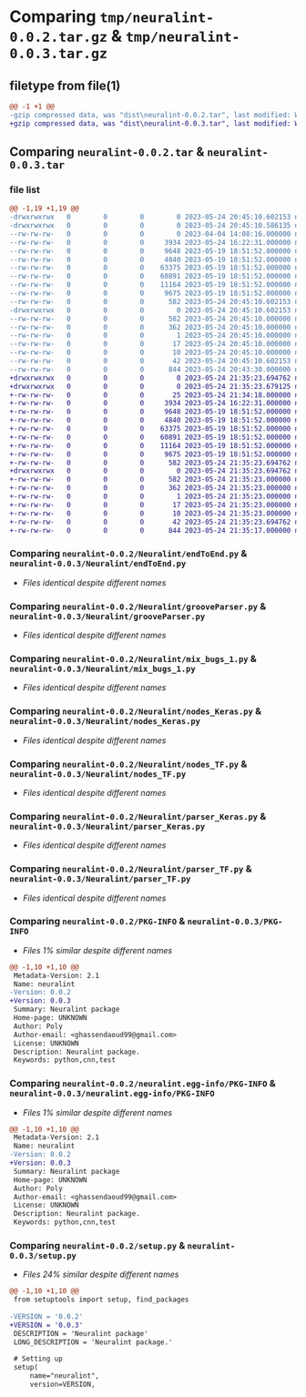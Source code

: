 # Comparing `tmp/neuralint-0.0.2.tar.gz` & `tmp/neuralint-0.0.3.tar.gz`

## filetype from file(1)

```diff
@@ -1 +1 @@
-gzip compressed data, was "dist\neuralint-0.0.2.tar", last modified: Wed May 24 20:45:10 2023, max compression
+gzip compressed data, was "dist\neuralint-0.0.3.tar", last modified: Wed May 24 21:35:23 2023, max compression
```

## Comparing `neuralint-0.0.2.tar` & `neuralint-0.0.3.tar`

### file list

```diff
@@ -1,19 +1,19 @@
-drwxrwxrwx   0        0        0        0 2023-05-24 20:45:10.602153 neuralint-0.0.2/
-drwxrwxrwx   0        0        0        0 2023-05-24 20:45:10.586135 neuralint-0.0.2/Neuralint/
--rw-rw-rw-   0        0        0        0 2023-04-04 14:08:16.000000 neuralint-0.0.2/Neuralint/__init__.py
--rw-rw-rw-   0        0        0     3934 2023-05-24 16:22:31.000000 neuralint-0.0.2/Neuralint/endToEnd.py
--rw-rw-rw-   0        0        0     9648 2023-05-19 18:51:52.000000 neuralint-0.0.2/Neuralint/grooveParser.py
--rw-rw-rw-   0        0        0     4840 2023-05-19 18:51:52.000000 neuralint-0.0.2/Neuralint/mix_bugs_1.py
--rw-rw-rw-   0        0        0    63375 2023-05-19 18:51:52.000000 neuralint-0.0.2/Neuralint/nodes_Keras.py
--rw-rw-rw-   0        0        0    60891 2023-05-19 18:51:52.000000 neuralint-0.0.2/Neuralint/nodes_TF.py
--rw-rw-rw-   0        0        0    11164 2023-05-19 18:51:52.000000 neuralint-0.0.2/Neuralint/parser_Keras.py
--rw-rw-rw-   0        0        0     9675 2023-05-19 18:51:52.000000 neuralint-0.0.2/Neuralint/parser_TF.py
--rw-rw-rw-   0        0        0      582 2023-05-24 20:45:10.602153 neuralint-0.0.2/PKG-INFO
-drwxrwxrwx   0        0        0        0 2023-05-24 20:45:10.602153 neuralint-0.0.2/neuralint.egg-info/
--rw-rw-rw-   0        0        0      582 2023-05-24 20:45:10.000000 neuralint-0.0.2/neuralint.egg-info/PKG-INFO
--rw-rw-rw-   0        0        0      362 2023-05-24 20:45:10.000000 neuralint-0.0.2/neuralint.egg-info/SOURCES.txt
--rw-rw-rw-   0        0        0        1 2023-05-24 20:45:10.000000 neuralint-0.0.2/neuralint.egg-info/dependency_links.txt
--rw-rw-rw-   0        0        0       17 2023-05-24 20:45:10.000000 neuralint-0.0.2/neuralint.egg-info/requires.txt
--rw-rw-rw-   0        0        0       10 2023-05-24 20:45:10.000000 neuralint-0.0.2/neuralint.egg-info/top_level.txt
--rw-rw-rw-   0        0        0       42 2023-05-24 20:45:10.602153 neuralint-0.0.2/setup.cfg
--rw-rw-rw-   0        0        0      844 2023-05-24 20:43:30.000000 neuralint-0.0.2/setup.py
+drwxrwxrwx   0        0        0        0 2023-05-24 21:35:23.694762 neuralint-0.0.3/
+drwxrwxrwx   0        0        0        0 2023-05-24 21:35:23.679125 neuralint-0.0.3/Neuralint/
+-rw-rw-rw-   0        0        0       25 2023-05-24 21:34:18.000000 neuralint-0.0.3/Neuralint/__init__.py
+-rw-rw-rw-   0        0        0     3934 2023-05-24 16:22:31.000000 neuralint-0.0.3/Neuralint/endToEnd.py
+-rw-rw-rw-   0        0        0     9648 2023-05-19 18:51:52.000000 neuralint-0.0.3/Neuralint/grooveParser.py
+-rw-rw-rw-   0        0        0     4840 2023-05-19 18:51:52.000000 neuralint-0.0.3/Neuralint/mix_bugs_1.py
+-rw-rw-rw-   0        0        0    63375 2023-05-19 18:51:52.000000 neuralint-0.0.3/Neuralint/nodes_Keras.py
+-rw-rw-rw-   0        0        0    60891 2023-05-19 18:51:52.000000 neuralint-0.0.3/Neuralint/nodes_TF.py
+-rw-rw-rw-   0        0        0    11164 2023-05-19 18:51:52.000000 neuralint-0.0.3/Neuralint/parser_Keras.py
+-rw-rw-rw-   0        0        0     9675 2023-05-19 18:51:52.000000 neuralint-0.0.3/Neuralint/parser_TF.py
+-rw-rw-rw-   0        0        0      582 2023-05-24 21:35:23.694762 neuralint-0.0.3/PKG-INFO
+drwxrwxrwx   0        0        0        0 2023-05-24 21:35:23.694762 neuralint-0.0.3/neuralint.egg-info/
+-rw-rw-rw-   0        0        0      582 2023-05-24 21:35:23.000000 neuralint-0.0.3/neuralint.egg-info/PKG-INFO
+-rw-rw-rw-   0        0        0      362 2023-05-24 21:35:23.000000 neuralint-0.0.3/neuralint.egg-info/SOURCES.txt
+-rw-rw-rw-   0        0        0        1 2023-05-24 21:35:23.000000 neuralint-0.0.3/neuralint.egg-info/dependency_links.txt
+-rw-rw-rw-   0        0        0       17 2023-05-24 21:35:23.000000 neuralint-0.0.3/neuralint.egg-info/requires.txt
+-rw-rw-rw-   0        0        0       10 2023-05-24 21:35:23.000000 neuralint-0.0.3/neuralint.egg-info/top_level.txt
+-rw-rw-rw-   0        0        0       42 2023-05-24 21:35:23.694762 neuralint-0.0.3/setup.cfg
+-rw-rw-rw-   0        0        0      844 2023-05-24 21:35:17.000000 neuralint-0.0.3/setup.py
```

### Comparing `neuralint-0.0.2/Neuralint/endToEnd.py` & `neuralint-0.0.3/Neuralint/endToEnd.py`

 * *Files identical despite different names*

### Comparing `neuralint-0.0.2/Neuralint/grooveParser.py` & `neuralint-0.0.3/Neuralint/grooveParser.py`

 * *Files identical despite different names*

### Comparing `neuralint-0.0.2/Neuralint/mix_bugs_1.py` & `neuralint-0.0.3/Neuralint/mix_bugs_1.py`

 * *Files identical despite different names*

### Comparing `neuralint-0.0.2/Neuralint/nodes_Keras.py` & `neuralint-0.0.3/Neuralint/nodes_Keras.py`

 * *Files identical despite different names*

### Comparing `neuralint-0.0.2/Neuralint/nodes_TF.py` & `neuralint-0.0.3/Neuralint/nodes_TF.py`

 * *Files identical despite different names*

### Comparing `neuralint-0.0.2/Neuralint/parser_Keras.py` & `neuralint-0.0.3/Neuralint/parser_Keras.py`

 * *Files identical despite different names*

### Comparing `neuralint-0.0.2/Neuralint/parser_TF.py` & `neuralint-0.0.3/Neuralint/parser_TF.py`

 * *Files identical despite different names*

### Comparing `neuralint-0.0.2/PKG-INFO` & `neuralint-0.0.3/PKG-INFO`

 * *Files 1% similar despite different names*

```diff
@@ -1,10 +1,10 @@
 Metadata-Version: 2.1
 Name: neuralint
-Version: 0.0.2
+Version: 0.0.3
 Summary: Neuralint package
 Home-page: UNKNOWN
 Author: Poly
 Author-email: <ghassendaoud99@gmail.com>
 License: UNKNOWN
 Description: Neuralint package.
 Keywords: python,cnn,test
```

### Comparing `neuralint-0.0.2/neuralint.egg-info/PKG-INFO` & `neuralint-0.0.3/neuralint.egg-info/PKG-INFO`

 * *Files 1% similar despite different names*

```diff
@@ -1,10 +1,10 @@
 Metadata-Version: 2.1
 Name: neuralint
-Version: 0.0.2
+Version: 0.0.3
 Summary: Neuralint package
 Home-page: UNKNOWN
 Author: Poly
 Author-email: <ghassendaoud99@gmail.com>
 License: UNKNOWN
 Description: Neuralint package.
 Keywords: python,cnn,test
```

### Comparing `neuralint-0.0.2/setup.py` & `neuralint-0.0.3/setup.py`

 * *Files 24% similar despite different names*

```diff
@@ -1,10 +1,10 @@
 from setuptools import setup, find_packages
 
-VERSION = '0.0.2'
+VERSION = '0.0.3'
 DESCRIPTION = 'Neuralint package'
 LONG_DESCRIPTION = 'Neuralint package.'
 
 # Setting up
 setup(
     name="neuralint",
     version=VERSION,
```

